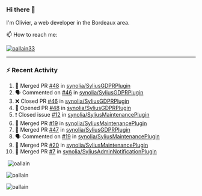 ### Hi there 👋

I'm Olivier, a web developer in the Bordeaux area.

📫 How to reach me:

<p> <a href="https://twitter.com/oallain33" target="blank"><img src="https://img.shields.io/twitter/follow/oallain33?logo=twitter&style=for-the-badge" alt="oallain33" /></a> </p>

---

### :zap: Recent Activity

<!--START_SECTION:activity-->
1. 🎉 Merged PR [#48](https://github.com/synolia/SyliusGDPRPlugin/pull/48) in [synolia/SyliusGDPRPlugin](https://github.com/synolia/SyliusGDPRPlugin)
2. 🗣 Commented on [#46](https://github.com/synolia/SyliusGDPRPlugin/issues/46) in [synolia/SyliusGDPRPlugin](https://github.com/synolia/SyliusGDPRPlugin)
3. ❌ Closed PR [#46](https://github.com/synolia/SyliusGDPRPlugin/pull/46) in [synolia/SyliusGDPRPlugin](https://github.com/synolia/SyliusGDPRPlugin)
4. 💪 Opened PR [#48](https://github.com/synolia/SyliusGDPRPlugin/pull/48) in [synolia/SyliusGDPRPlugin](https://github.com/synolia/SyliusGDPRPlugin)
5. ❗️ Closed issue [#12](https://github.com/synolia/SyliusMaintenancePlugin/issues/12) in [synolia/SyliusMaintenancePlugin](https://github.com/synolia/SyliusMaintenancePlugin)
6. 🎉 Merged PR [#19](https://github.com/synolia/SyliusMaintenancePlugin/pull/19) in [synolia/SyliusMaintenancePlugin](https://github.com/synolia/SyliusMaintenancePlugin)
7. 🎉 Merged PR [#47](https://github.com/synolia/SyliusGDPRPlugin/pull/47) in [synolia/SyliusGDPRPlugin](https://github.com/synolia/SyliusGDPRPlugin)
8. 🗣 Commented on [#19](https://github.com/synolia/SyliusMaintenancePlugin/issues/19) in [synolia/SyliusMaintenancePlugin](https://github.com/synolia/SyliusMaintenancePlugin)
9. 🎉 Merged PR [#20](https://github.com/synolia/SyliusMaintenancePlugin/pull/20) in [synolia/SyliusMaintenancePlugin](https://github.com/synolia/SyliusMaintenancePlugin)
10. 🎉 Merged PR [#7](https://github.com/synolia/SyliusAdminNotificationPlugin/pull/7) in [synolia/SyliusAdminNotificationPlugin](https://github.com/synolia/SyliusAdminNotificationPlugin)
<!--END_SECTION:activity-->

<p>&nbsp;<img align="center" src="https://github-readme-stats.vercel.app/api?username=oallain&show_icons=true&locale=en" alt="oallain" /></p>

<p><img align="center" src="https://github-readme-streak-stats.herokuapp.com/?user=oallain&" alt="oallain" /></p>

<p><img src="https://github-readme-stats.vercel.app/api/top-langs?username=oallain&show_icons=true&locale=en&layout=compact" alt="oallain" /></p>
